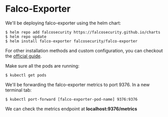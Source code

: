 # Falco-Exporter
We'll be deploying falco-exporter using the helm chart:
```
$ helm repo add falcosecurity https://falcosecurity.github.io/charts
$ helm repo update
$ helm install falco-exporter falcosecurity/falco-exporter
```
For other installation methods and custom configuration, you can checkout the <a href="https://github.com/falcosecurity/falco-exporter">official guide</a>.

Make sure all the pods are running:
```
$ kubectl get pods
```

We'll be forwarding the falco-exporter metrics to port 9376. In a new terminal tab:
```
$ kubectl port-forward [falco-exporter-pod-name] 9376:9376 
```
We can check the metrics endpoint at **localhost:9376/metrics**